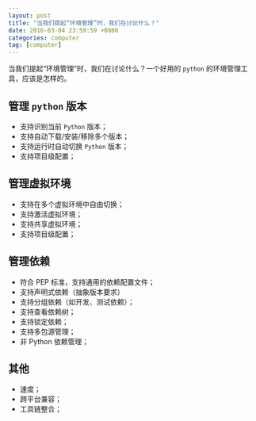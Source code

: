 ```yaml
---
layout: post
title: "当我们提起“环境管理”时，我们在讨论什么？"
date: 2016-03-04 23:59:59 +0800
categories: computer
tag: [computer]
---
```


当我们提起“环境管理”时，我们在讨论什么？一个好用的 `python` 的环境管理工具，应该是怎样的。

<!-- more -->

## 管理 `python` 版本

- 支持识别当前 `Python` 版本；
- 支持自动下载/安装/移除多个版本；
- 支持运行时自动切换 `Python` 版本；
- 支持项目级配置；

## 管理虚拟环境

- 支持在多个虚拟环境中自由切换；
- 支持激活虚拟环境；
- 支持共享虚拟环境；
- 支持项目级配置；

## 管理依赖

- 符合 PEP 标准，支持通用的依赖配置文件；
- 支持声明式依赖（抽象版本要求）
- 支持分组依赖（如开发、测试依赖）；
- 支持查看依赖树；
- 支持锁定依赖；
- 支持多包源管理；
- 非 Python 依赖管理；

## 其他

- 速度；
- 跨平台兼容；
- 工具链整合；